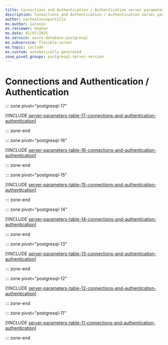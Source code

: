 ```yaml
---
title: Connections and Authentication / Authentication server parameters
description: Connections and Authentication / Authentication server parameters for Azure Database for PostgreSQL - Flexible Server.
author: nachoalonsoportillo
ms.author: ialonso
ms.reviewer: maghan
ms.date: 01/07/2025
ms.service: azure-database-postgresql
ms.subservice: flexible-server
ms.topic: include
ms.custom: automatically generated
zone_pivot_groups: postgresql-server-version
---
```

# Connections and Authentication / Authentication


::: zone pivot="postgresql-17"

[!INCLUDE [server-parameters-table-17-connections-and-authentication-authentication](./includes/server-parameters-table-17-connections-and-authentication-authentication.md)]

::: zone-end


::: zone pivot="postgresql-16"

[!INCLUDE [server-parameters-table-16-connections-and-authentication-authentication](./includes/server-parameters-table-16-connections-and-authentication-authentication.md)]

::: zone-end


::: zone pivot="postgresql-15"

[!INCLUDE [server-parameters-table-15-connections-and-authentication-authentication](./includes/server-parameters-table-15-connections-and-authentication-authentication.md)]

::: zone-end


::: zone pivot="postgresql-14"

[!INCLUDE [server-parameters-table-14-connections-and-authentication-authentication](./includes/server-parameters-table-14-connections-and-authentication-authentication.md)]

::: zone-end


::: zone pivot="postgresql-13"

[!INCLUDE [server-parameters-table-13-connections-and-authentication-authentication](./includes/server-parameters-table-13-connections-and-authentication-authentication.md)]

::: zone-end


::: zone pivot="postgresql-12"

[!INCLUDE [server-parameters-table-12-connections-and-authentication-authentication](./includes/server-parameters-table-12-connections-and-authentication-authentication.md)]

::: zone-end


::: zone pivot="postgresql-11"

[!INCLUDE [server-parameters-table-11-connections-and-authentication-authentication](./includes/server-parameters-table-11-connections-and-authentication-authentication.md)]

::: zone-end


